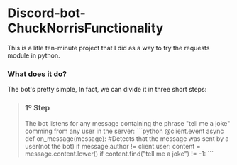 # Discord-bot-ChuckNorrisFunctionality

This is a litle ten-minute project that I did as a way to try the requests module in python.

### What does it do?
The bot's pretty simple, In fact, we can divide it in three short steps:

> ### <strong>1º Step</strong>
> The bot listens for any message containing the phrase "tell me a joke" comming from any user in the server:
´´´python
@client.event
async def on_message(message):
    #Detects that the message was sent by a user(not the bot)
    if message.author != client.user:
        content = message.content.lower()
        if content.find("tell me a joke") != -1:
´´´
>